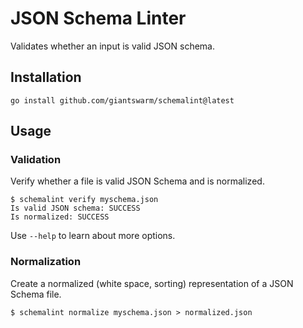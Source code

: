 # JSON Schema Linter

Validates whether an input is valid JSON schema.

## Installation

```nohighlight
go install github.com/giantswarm/schemalint@latest
```

## Usage

### Validation

Verify whether a file is valid JSON Schema and is normalized.

```nohighlight
$ schemalint verify myschema.json
Is valid JSON schema: SUCCESS
Is normalized: SUCCESS
```

Use `--help` to learn about more options.

### Normalization

Create a normalized (white space, sorting) representation of a JSON Schema file.

```nohighlight
$ schemalint normalize myschema.json > normalized.json
```
